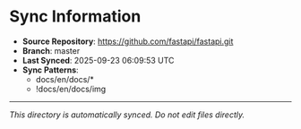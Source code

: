 # Sync Information

- **Source Repository**: https://github.com/fastapi/fastapi.git
- **Branch**: master
- **Last Synced**: 2025-09-23 06:09:53 UTC
- **Sync Patterns**:
  - docs/en/docs/*
  - !docs/en/docs/img

---
*This directory is automatically synced. Do not edit files directly.*
